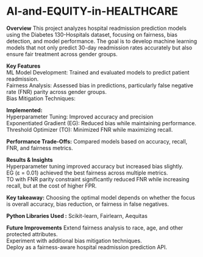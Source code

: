 # AI-and-EQUITY-in-HEALTHCARE
**Overview**
This project analyzes hospital readmission prediction models using the Diabetes 130-Hospitals dataset, focusing on fairness, bias detection, and model performance. The goal is to develop machine learning models that not only predict 30-day readmission rates accurately but also ensure fair treatment across gender groups.

**Key Features** <br />
ML Model Development: Trained and evaluated models to predict patient readmission. <br />
Fairness Analysis: Assessed bias in predictions, particularly false negative rate (FNR) parity across gender groups. <br />
Bias Mitigation Techniques: 

**Implemented:** <br />
Hyperparameter Tuning: Improved accuracy and precision <br />
Exponentiated Gradient (EG): Reduced bias while maintaining performance. <br />
Threshold Optimizer (TO): Minimized FNR while maximizing recall.

**Performance Trade-Offs:** Compared models based on accuracy, recall, FNR, and fairness metrics.

**Results & Insights** <br />
Hyperparameter tuning improved accuracy but increased bias slightly. <br />
EG (ε = 0.01) achieved the best fairness across multiple metrics. <br />
TO with FNR parity constraint significantly reduced FNR while increasing recall, but at the cost of higher FPR.

**Key takeaway:** Choosing the optimal model depends on whether the focus is overall accuracy, bias reduction, or fairness in false negatives.

**Python Libraries Used :** Scikit-learn, Fairlearn, Aequitas

**Future Improvements**
Extend fairness analysis to race, age, and other protected attributes.<br />
Experiment with additional bias mitigation techniques.<br />
Deploy as a fairness-aware hospital readmission prediction API.<br />
